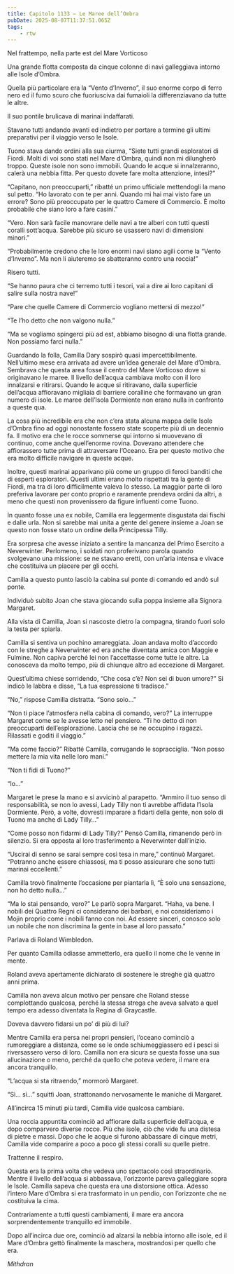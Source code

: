```yaml
---
title: Capitolo 1133 – Le Maree dell’Ombra
pubDate: 2025-08-07T11:37:51.065Z
tags:
    - rtw
---
```





















Nel frattempo, nella parte est del Mare Vorticoso






Una grande flotta composta da cinque colonne di navi galleggiava intorno alle Isole d’Ombra.






Quella più particolare era la “Vento d’Inverno”, il suo enorme corpo di ferro nero ed il fumo scuro che fuoriusciva dai fumaioli la differenziavano da tutte le altre.






Il suo pontile brulicava di marinai indaffarati.






Stavano tutti andando avanti ed indietro per portare a termine gli ultimi preparativi per il viaggio verso le Isole.






Tuono stava dando ordini alla sua ciurma, “Siete tutti grandi esploratori di Fiordi. Molti di voi sono stati nel Mare d’Ombra, quindi non mi dilungherò troppo. Queste isole non sono immobili. Quando le acque si innalzeranno, calerà una nebbia fitta. Per questo dovete fare molta attenzione, intesi?”






“Capitano, non preoccuparti,” ribatté un primo ufficiale mettendogli la mano sul petto. “Ho lavorato con te per anni. Quando mi hai mai visto fare un errore? Sono più preoccupato per le quattro Camere di Commercio. È molto probabile che siano loro a fare casini.”






“Vero. Non sarà facile manovrare delle navi a tre alberi con tutti questi coralli sott’acqua. Sarebbe più sicuro se usassero navi di dimensioni minori.”






“Probabilmente credono che le loro enormi navi siano agili come la “Vento d’Inverno”. Ma non li aiuteremo se sbatteranno contro una roccia!”






Risero tutti.






“Se hanno paura che ci terremo tutti i tesori, vai a dire ai loro capitani di salire sulla nostra nave!”






“Pare che quelle Camere di Commercio vogliano mettersi di mezzo!”






“Te l’ho detto che non valgono nulla.”






“Ma se vogliamo spingerci più ad est, abbiamo bisogno di una flotta grande. Non possiamo farci nulla.”






Guardando la folla, Camilla Dary sospirò quasi impercettibilmente. Nell’ultimo mese era arrivata ad avere un’idea generale del Mare d’Ombra. Sembrava che questa area fosse il centro del Mare Vorticoso dove si originavano le maree. Il livello dell’acqua cambiava molto con il loro innalzarsi e ritirarsi. Quando le acque si ritiravano, dalla superficie dell’acqua affioravano migliaia di barriere coralline che formavano un gran numero di isole. Le maree dell’Isola Dormiente non erano nulla in confronto a queste qua.






La cosa più incredibile era che non c’era stata alcuna mappa delle Isole d’Ombra fino ad oggi nonostante fossero state scoperte più di un decennio fa.&nbsp;Il motivo era che le rocce sommerse qui intorno si muovevano di continuo, come anche quell’enorme rovina. Dovevano attendere che affiorassero tutte prima di attraversare l’Oceano. Era per questo motivo che era molto difficile navigare in queste acque.






Inoltre, questi marinai apparivano più come un gruppo di feroci banditi che di esperti esploratori. Questi ultimi erano molto rispettati tra la gente di Fiordi, ma tra di loro difficilmente valeva lo stesso. La maggior parte di loro preferiva lavorare per conto proprio e raramente prendeva ordini da altri, a meno che questi non provenissero da figure influenti come Tuono.






In quanto fosse una ex nobile, Camilla era leggermente disgustata dai fischi e dalle urla. Non si sarebbe mai unita a gente del genere insieme a Joan se questo non fosse stato un ordine della Principessa Tilly.






Era sorpresa che avesse iniziato a sentire la mancanza del Primo Esercito a Neverwinter. Perlomeno, i soldati non proferivano parola quando svolgevano una missione: se ne stavano eretti, con un’aria intensa e vivace che costituiva un piacere per gli occhi.






Camilla a questo punto lasciò la cabina sul ponte di comando ed andò sul ponte.






Individuò subito Joan che stava giocando sulla poppa insieme alla Signora Margaret.






Alla vista di Camilla, Joan si nascoste dietro la compagna, tirando fuori solo la testa per spiarla.






Camilla si sentiva un pochino amareggiata. Joan andava molto d’accordo con le streghe a Neverwinter ed era anche diventata amica con Maggie e Fulmine. Non capiva perché lei non l’accettasse come tutte le altre. La conosceva da molto tempo, più di chiunque altro ad eccezione di Margaret.






Quest’ultima chiese sorridendo, “Che cosa c’è? Non sei di buon umore?” Si indicò le labbra e disse, “La tua espressione ti tradisce.”






“No,” rispose Camilla distratta. “Sono solo…”






“Non ti piace l’atmosfera nella cabina di comando, vero?” La interruppe Margaret come se le avesse letto nel pensiero. “Ti ho detto di non preoccuparti dell’esplorazione. Lascia che se ne occupino i ragazzi. Rilassati e goditi il viaggio.”






“Ma come faccio?” Ribatté Camilla, corrugando le sopracciglia. “Non posso mettere la mia vita nelle loro mani.”






“Non ti fidi di Tuono?”






“Io…”






Margaret le prese la mano e si avvicinò al parapetto. “Ammiro il tuo senso di responsabilità, se non lo avessi, Lady Tilly non ti avrebbe affidata l’Isola Dormiente. Però, a volte, dovresti imparare a fidarti della gente, non solo di Tuono ma anche di Lady Tilly…”






“Come posso non fidarmi di Lady Tilly?” Pensò Camilla, rimanendo però in silenzio. Si era opposta al loro trasferimento a Neverwinter dall’inizio.






“Uscirai di senno se sarai sempre così tesa in mare,” continuò Margaret. “Potranno anche essere chiassosi, ma ti posso assicurare che sono tutti marinai eccellenti.”






Camilla trovò finalmente l’occasione per piantarla lì, “È solo una sensazione, non ho detto nulla…”






“Ma lo stai pensando, vero?” Le parlò sopra Margaret. “Haha, va bene. I nobili dei Quattro Regni ci considerano dei barbari, e noi consideriamo i Mojin proprio come i nobili fanno con noi. Ad essere sinceri, conosco solo un nobile che non discrimina la gente in base al loro passato.”






Parlava di Roland Wimbledon.






Per quanto Camilla odiasse ammetterlo, era quello il nome che le venne in mente.






Roland aveva apertamente dichiarato di sostenere le streghe già quattro anni prima.






Camilla non aveva alcun motivo per pensare che Roland stesse complottando qualcosa, perché la stessa strega che aveva salvato a quel tempo era adesso diventata la Regina di Graycastle.






Doveva davvero fidarsi un po’ di più di lui?






Mentre Camilla era persa nei propri pensieri, l’oceano cominciò a rumoreggiare a distanza, come se le onde schiumeggiassero ed i pesci si riversassero verso di loro. Camilla non era sicura se questa fosse una sua allucinazione o meno, perché da quello che poteva vedere, il mare era ancora tranquillo.






“L’acqua si sta ritraendo,” mormorò Margaret.






“Sì… sì…” squittì Joan, strattonando nervosamente le maniche di Margaret.






All’incirca 15 minuti più tardi, Camilla vide qualcosa cambiare.






Una roccia appuntita cominciò ad affiorare dalla superficie dell’acqua, e dopo comparvero diverse rocce. Più che isole, ciò che vide fu una distesa di pietre e massi. Dopo che le acque si furono abbassare di cinque metri, Camilla vide comparire a poco a poco gli stessi coralli su quelle pietre.






Trattenne il respiro.






Questa era la prima volta che vedeva uno spettacolo così straordinario. Mentre il livello dell’acqua si abbassava, l’orizzonte pareva galleggiare sopra le Isole. Camilla sapeva che questa era una distorsione ottica. Adesso l’intero Mare d’Ombra si era trasformato in un pendio, con l’orizzonte che ne costituiva la cima.






Contrariamente a tutti questi cambiamenti, il mare era ancora sorprendentemente tranquillo ed immobile.






Dopo all’incirca due ore, cominciò ad alzarsi la nebbia intorno alle isole, ed il Mare d’Ombra gettò finalmente la maschera, mostrandosi per quello che era.






<em>Mithdran</em>


                                


                                



